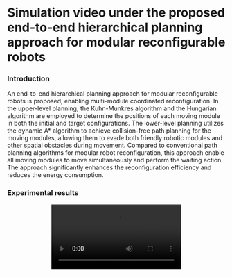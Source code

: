 # Simulation video under the proposed end-to-end hierarchical planning approach for modular reconfigurable robots
### Introduction
An end-to-end hierarchical planning approach for modular reconfigurable robots is proposed, enabling multi-module coordinated reconfiguration. In the upper-level planning, the Kuhn-Munkres algorithm and the Hungarian algorithm are employed to determine the positions of each moving module in both the initial and target configurations. The lower-level planning utilizes the dynamic A* algorithm to achieve collision-free path planning for the moving modules, allowing them to evade both friendly robotic modules and other spatial obstacles during movement. Compared to conventional path planning algorithms for modular robot reconfiguration, this approach enable all moving modules to move simultaneously and perform the waiting action. The approach significantly enhances the reconfiguration efficiency and reduces the energy consumption.
### Experimental results
<div align=center>
<video src="https://github.com/wenweiluo/MI-MRR/raw/refs/heads/main/reconfiguration.mp4"></video>
</div>
